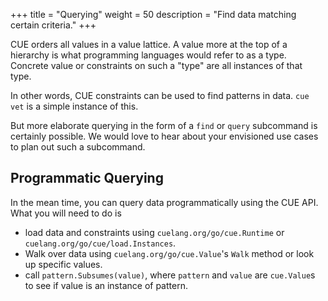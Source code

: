 +++
title = "Querying"
weight = 50
description = "Find data matching certain criteria."
+++

CUE orders all values in a value lattice.
A value more at the top of a hierarchy is what programming languages would
refer to as a type.
Concrete value or constraints on such a "type" are all instances of that type.

In other words, CUE constraints can be used to find patterns in data.
`cue vet` is a simple instance of this.

But more elaborate querying in the form of a `find` or `query` subcommand
is certainly possible.
We would love to hear about your envisioned use cases to plan out
such a subcommand.

## Programmatic Querying

In the mean time, you can query data programmatically using the CUE API.
What you will need to do is

- load data and constraints using
  `cuelang.org/go/cue.Runtime` or
  `cuelang.org/go/cue/load.Instances`.
- Walk over data using `cuelang.org/go/cue.Value`'s `Walk` method
  or look up specific values.
- call `pattern.Subsumes(value)`, where `pattern` and `value` are
  `cue.Value`s to see if value is an instance of pattern.
